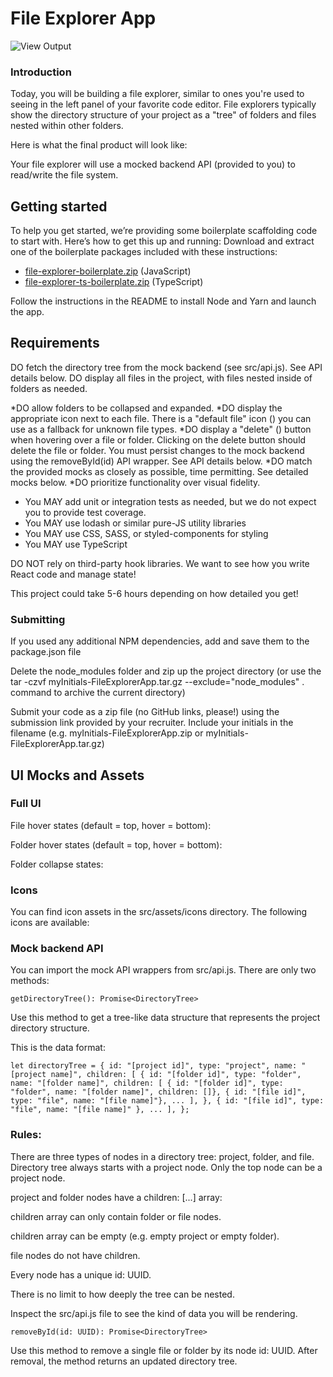
# File Explorer App

![View Output](https://github.com/lenichols/FrontEndPortfolioProjects/raw/main/FileExplorer/user.interactions.gif)


### Introduction
Today, you will be building a file explorer, similar to ones you're used to seeing in the left panel of your favorite code editor. File explorers typically show the directory structure of your project as a "tree" of folders and files nested within other folders.

Here is what the final product will look like:

Your file explorer will use a mocked backend API (provided to you) to read/write the file system.

## Getting started
To help you get started, we’re providing some boilerplate scaffolding code to start with. Here’s how to get this up and running:
Download and extract one of the boilerplate packages included with these instructions:

* [file-explorer-boilerplate.zip][1] (JavaScript)
* [file-explorer-ts-boilerplate.zip][2] (TypeScript)

Follow the instructions in the README to install Node and Yarn and launch the app.

## Requirements
DO fetch the directory tree from the mock backend (see src/api.js). See API details below.
DO display all files in the project, with files nested inside of folders as needed.

*DO allow folders to be collapsed and expanded.
*DO display the appropriate icon next to each file. There is a "default file" icon () you can use as a fallback for unknown file types.
*DO display a "delete" () button when hovering over a file or folder. Clicking on the delete button should delete the file or folder. You must persist changes to the mock backend using the removeById(id)  API wrapper. See API details below.
*DO match the provided mocks as closely as possible, time permitting. See detailed mocks below. 
*DO prioritize functionality over visual fidelity.

- You MAY add unit or integration tests as needed, but we do not expect you to provide test coverage.
- You MAY use lodash or similar pure-JS utility libraries
- You MAY use CSS, SASS, or styled-components for styling
- You MAY use TypeScript

DO NOT rely on third-party hook libraries. We want to see how you write React code and manage state!

This project could take 5-6 hours depending on how detailed you get!

### Submitting
If you used any additional NPM dependencies, add and save them to the package.json file

Delete the node_modules folder and zip up the project directory (or use the tar -czvf myInitials-FileExplorerApp.tar.gz --exclude="node_modules" . command to archive the current directory)

Submit your code as a zip file (no GitHub links, please!) using the submission link provided by your recruiter. Include your initials in the filename (e.g. myInitials-FileExplorerApp.zip or myInitials-FileExplorerApp.tar.gz)

## UI Mocks and Assets
### Full UI

File hover states (default = top, hover = bottom):

Folder hover states (default = top, hover = bottom):

Folder collapse states:

### Icons
You can find icon assets in the src/assets/icons directory. The following icons are available:

### Mock backend API
You can import the mock API wrappers from src/api.js. There are only two methods:

`getDirectoryTree(): Promise<DirectoryTree>`

Use this method to get a tree-like data structure that represents the project directory structure.

This is the data format:

`let directoryTree = {
   id: "[project id]",
   type: "project",
   name: "[project name]",
   children: [
     {
       id: "[folder id]",
       type: "folder",
       name: "[folder name]",
       children: [
         { id: "[folder id]", type: "folder", name: "[folder name]", children: []},
         { id: "[file id]", type: "file", name: "[file name]"},
         ...
       ],
     },
     { id: "[file id]", type: "file", name: "[file name]" },
     ...
   ],
 };`

### Rules:

There are three types of nodes in a directory tree: project, folder, and file.
Directory tree always starts with a project node. Only the top node can be a project node.

project and folder nodes have a children: [...] array:

children array can only contain folder or file nodes.

children array can be empty (e.g. empty project or empty folder).

file nodes do not have children.

Every node has a unique id: UUID.

There is no limit to how deeply the tree can be nested.

Inspect the src/api.js file to see the kind of data you will be rendering.

`removeById(id: UUID): Promise<DirectoryTree>`

Use this method to remove a single file or folder by its node id: UUID. After removal, the method returns an updated directory tree.

[1]: https://github.com/lenichols/FrontEndPortfolioProjects/raw/main/FileExplorer/file-explorer-boilerplate.zip
[2]: https://github.com/lenichols/FrontEndPortfolioProjects/raw/main/FileExplorer/file-explorer-ts-boilerplate.zip